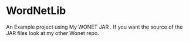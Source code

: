 WordNetLib
==========

An Example project using My WONET JAR
. If you want the source of the JAR files look at my other Wonet repo.

